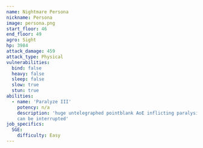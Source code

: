 ```yaml
---
name: Nightmare Persona
nickname: Persona
image: persona.png
start_floor: 46
end_floor: 49
agro: Sight
hp: 3984
attack_damage: 459
attack_type: Physical
vulnerabilities:
  bind: false
  heavy: false
  sleep: false
  slow: true
  stun: true
abilities:
  - name: 'Paralyze III'
    potency: n/a
    description: 'huge untelegraphed pointblank AoE inflicting paralysis (15s);
    can be interrupted'
job_specifics:
  SGE:
    difficulty: Easy
---
```

